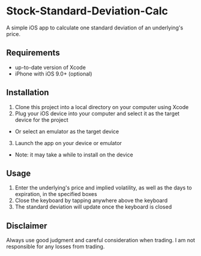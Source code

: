 # Stock-Standard-Deviation-Calc
A simple iOS app to calculate one standard deviation of an underlying's price.

## Requirements
* up-to-date version of Xcode
* iPhone with iOS 9.0+ (optional)


## Installation
1. Clone this project into a local directory on your computer using Xcode
2. Plug your iOS device into your computer and select it as the target device for the project
  * Or select an emulator as the target device
3. Launch the app on your device or emulator
  * Note: it may take a while to install on the device
  
## Usage
1. Enter the underlying's price and implied volatility, as well as the days to expiration, in the specified boxes
2. Close the keyboard by tapping anywhere above the keyboard
3. The standard deviation will update once the keyboard is closed

## Disclaimer
Always use good judgment and careful consideration when trading. I am not responsible for any losses from trading.
